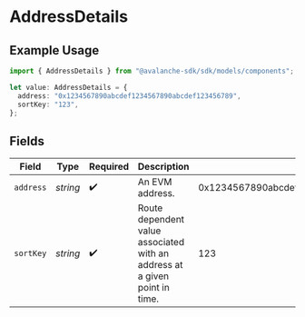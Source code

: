 # AddressDetails

## Example Usage

```typescript
import { AddressDetails } from "@avalanche-sdk/sdk/models/components";

let value: AddressDetails = {
  address: "0x1234567890abcdef1234567890abcdef123456789",
  sortKey: "123",
};
```

## Fields

| Field                                                                      | Type                                                                       | Required                                                                   | Description                                                                | Example                                                                    |
| -------------------------------------------------------------------------- | -------------------------------------------------------------------------- | -------------------------------------------------------------------------- | -------------------------------------------------------------------------- | -------------------------------------------------------------------------- |
| `address`                                                                  | *string*                                                                   | :heavy_check_mark:                                                         | An EVM address.                                                            | 0x1234567890abcdef1234567890abcdef123456789                                |
| `sortKey`                                                                  | *string*                                                                   | :heavy_check_mark:                                                         | Route dependent value associated with an address at a given point in time. | 123                                                                        |